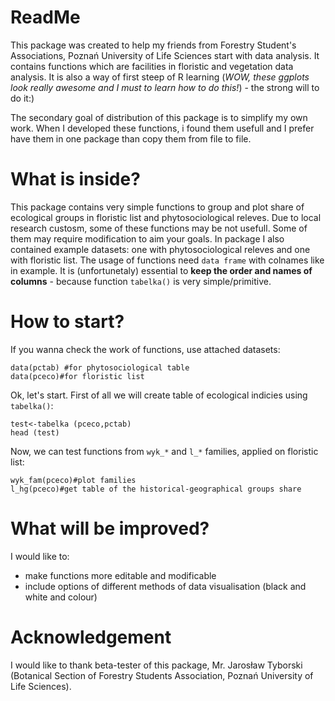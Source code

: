 ReadMe
========

This package was created to help my friends from Forestry Student's Associations, Poznań University of Life Sciences start with data analysis. It contains functions which are facilities in floristic and vegetation data analysis. It is also a way of first steep of R learning (*WOW, these ggplots look really awesome and I must to learn how to do this!*) - the strong will to do it:)

The secondary goal of distribution of this package is to simplify my own work. When I developed these functions, i found them usefull and I prefer have them in one package than copy them from file to file.

What is inside?
==========
This package contains very simple functions to group and plot share of ecological groups in floristic list and phytosociological releves. Due to local research custosm, some of these functions may be not usefull. Some of them may require modification to aim your goals. In package I also contained example datasets: one with phytosociological releves and one with floristic list. The usage of functions need `data frame` with colnames like in example. It is (unfortunetaly) essential to **keep the order and names of columns** - because function `tabelka()` is very simple/primitive. 

How to start?
======
If you wanna check the work of functions, use attached datasets:
```{r eval=FALSE}
data(pctab) #for phytosociological table
data(pceco)#for floristic list
```
Ok, let's start. First of all we will create table of ecological indicies using `tabelka()`:
```{r eval=FALSE} 
test<-tabelka (pceco,pctab)
head (test)
```
Now, we can test functions from `wyk_*` and `l_*` families, applied on floristic list:
```{r eval=FALSE}
wyk_fam(pceco)#plot families
l_hg(pceco)#get table of the historical-geographical groups share
```

What will be improved?
========
I would like to:
- make functions more editable and modificable
- include options of different methods of data visualisation (black and white and colour)

Acknowledgement
=====
I would like to thank beta-tester of this package, Mr. Jarosław Tyborski (Botanical Section of Forestry Students Association, Poznań University of Life Sciences).
